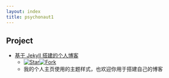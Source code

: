 ```yaml
---
layout: index
title: psychonaut1
---
```


## Project

- [基于 Jekyll 搭建的个人博客](https://github.com/fengwei2002/fengwei2002.github.io)
  - [![Star](https://img.shields.io/github/stars/fengwei2002/fengwei2002.github.io.svg)](https://github.com/fengweei2002/fengwei2002.github.io)[![Fork](https://img.shields.io/github/forks/fengwei2002/fengwei2002.github.io.svg)](https://github.com/fengwei2002/fengwei2002.github.io/fork)
  - 我的个人主页使用的主题样式，也欢迎你用于搭建自己的博客



